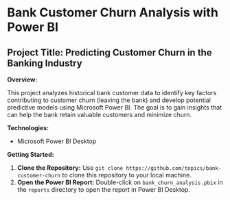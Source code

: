 # Bank Customer Churn Analysis with Power BI

## Project Title: Predicting Customer Churn in the Banking Industry

**Overview:**

This project analyzes historical bank customer data to identify key factors contributing to customer churn (leaving the bank) and develop potential predictive models using Microsoft Power BI. The goal is to gain insights that can help the bank retain valuable customers and minimize churn.

**Technologies:**

* Microsoft Power BI Desktop

**Getting Started:**

1. **Clone the Repository:** Use `git clone https://github.com/topics/bank-customer-churn` to clone this repository to your local machine.
2. **Open the Power BI Report:** Double-click on `bank_churn_analysis.pbix` in the `reports` directory to open the report in Power BI Desktop.


